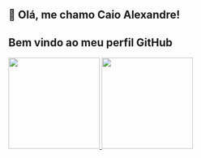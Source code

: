 
## 👋 Olá, me chamo Caio Alexandre! 
## Bem vindo ao meu perfil GitHub


<div>
<a href="https://github.com/caiioalves">
<img height="180em" src="https://github-readme-stats.vercel.app/api/top-langs/?username=caiioalves&layout=compact&langs_count=7&theme=dracula"/>
<img height="180em" src="https://github-readme-stats.vercel.app/api?username=caiioalves&show_icons=true&theme=dracula&include_all_commits=true&count_private=true"/>
</div>

<!--
**caiioalves/caiioalves** is a ✨ _special_ ✨ repository because its `README.md` (this file) appears on your GitHub profile.

Here are some ideas to get you started:

- 🔭 I’m currently working on ...
- 🌱 I’m currently learning ...
- 👯 I’m looking to collaborate on ...
- 🤔 I’m looking for help with ...
- 💬 Ask me about ...
- 📫 How to reach me: ...
- 😄 Pronouns: ...
- ⚡ Fun fact: ...
-->
